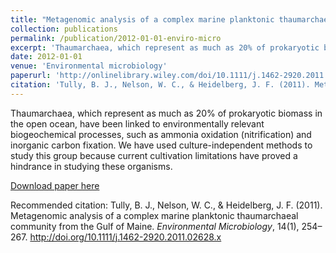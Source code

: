 ```yaml
---
title: "Metagenomic analysis of a complex marine planktonic thaumarchaeal community from the Gulf of Maine"
collection: publications
permalink: /publication/2012-01-01-enviro-micro
excerpt: 'Thaumarchaea, which represent as much as 20% of prokaryotic biomass in the open ocean, have been linked to environmentally relevant biogeochemical processes, such as ammonia oxidation (nitrification) and inorganic carbon fixation. We have used culture-independent methods to study this group because current cultivation limitations have proved a hindrance in studying these organisms.'
date: 2012-01-01
venue: 'Environmental microbiology'
paperurl: 'http://onlinelibrary.wiley.com/doi/10.1111/j.1462-2920.2011.02628.x/full'
citation: 'Tully, B. J., Nelson, W. C., & Heidelberg, J. F. (2011). Metagenomic analysis of a complex marine planktonic thaumarchaeal community from the Gulf of Maine. <i>Environmental Microbiology</i>, 14(1), 254–267. http://doi.org/10.1111/j.1462-2920.2011.02628.x'
---
```

Thaumarchaea, which represent as much as 20% of prokaryotic biomass in the open ocean, have been linked to environmentally relevant biogeochemical processes, such as ammonia oxidation (nitrification) and inorganic carbon fixation. We have used culture-independent methods to study this group because current cultivation limitations have proved a hindrance in studying these organisms.

[Download paper here](http://onlinelibrary.wiley.com/doi/10.1111/j.1462-2920.2011.02628.x/full)

Recommended citation: Tully, B. J., Nelson, W. C., & Heidelberg, J. F. (2011). Metagenomic analysis of a complex marine planktonic thaumarchaeal community from the Gulf of Maine. <i>Environmental Microbiology</i>, 14(1), 254–267. http://doi.org/10.1111/j.1462-2920.2011.02628.x
